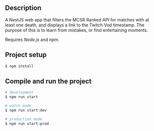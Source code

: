 ## Description
A NestJS web app that filters the MCSR Ranked API for matches with at least one death, and displays a link to the Twitch Vod timestamp. The purpose of this is to learn from mistakes, or find entertaining moments.

Requires _Node.js_ and _npm_.
## Project setup

```bash
$ npm install
```

## Compile and run the project

```bash
# development
$ npm run start

# watch mode
$ npm run start:dev

# production mode
$ npm run start:prod
```
